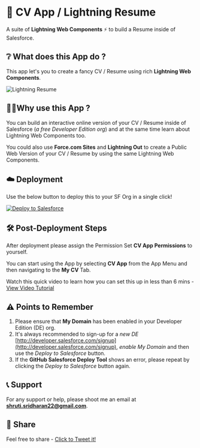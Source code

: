 # 📝 CV App / Lightning Resume
A suite of **Lightning Web Components** ⚡ to build a Resume inside of Salesforce.


## ❔ What does this App do ?
This app let's you to create a fancy CV / Resume using rich **Lightning Web Components**.

![Lightning Resume](https://user-images.githubusercontent.com/16715515/70862037-c9202200-1f5c-11ea-98f8-c4903a057ee3.png)


## 🙋‍♀️Why use this App ?
You can build an interactive online version of your CV / Resume inside of Salesforce (*a free Developer Edition org*) and at the same time learn about Lightning Web Components too.

You could also use **Force.com Sites** and **Lightning Out** to create a Public Web Version of your CV / Resume by using the same Lightning Web Components.


## ☁️ Deployment
Use the below button to deploy this to your SF Org in a single click!

<a href="https://githubsfdeploy.herokuapp.com?owner=shrutis22&repo=lwc-cv-app">
  <img alt="Deploy to Salesforce"
       src="https://raw.githubusercontent.com/afawcett/githubsfdeploy/master/deploy.png">
</a>


## 🛠️ Post-Deployment Steps
After deployment please assign the Permission Set **CV App Permissions** to yourself.

You can start using the App by selecting **CV App** from the App Menu and then navigating to the **My CV** Tab.

Watch this quick video to learn how you can set this up in less than 6 mins - [View Video Tutorial](https://drive.google.com/file/d/1MRP_yvNMVERCJcgh5ZFsZOwu8MQSko2f/view?usp=sharing)


## ⚠️ Points to Remember
1.  Please ensure that **My Domain** has been enabled in your Developer Edition (DE) org.
2.  It's always recommended to sign-up for a *new DE* [http://developer.salesforce.com/signup](http://developer.salesforce.com/signup), *enable My Domain* and then use the *Deploy to Salesforce* button.
3.  If the **GitHub Salesforce Deploy Tool** shows an error, please repeat by clicking the *Deploy to Salesforce* button again.


## 📞 Support
For any support or help, please shoot me an email at **shruti.sridharan22@gmail.com**.


## 🔗 Share
Feel free to share - [Click to Tweet it!](https://twitter.com/intent/tweet?url=https%3A%2F%2Fgithub.com%2Fshrutis22%2Flwc-cv-app&text=Check%20out%20this%20app%20built%20by%20@shruti4chess%20that%20let%27s%20you%20to%20create%20a%20Resume%20in%20%23Salesforce%20using%20Lightning%20Web%20Components.&hashtags=LWC)
